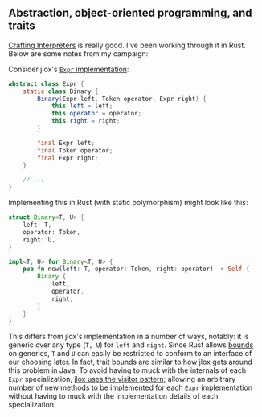 ## Abstraction, object-oriented programming, and traits

[Crafting Interpreters][ci] is really good. I've been working through it in Rust.
Below are some notes from my campaign:

Consider jlox's [`Expr` implementation][jlox-expr]:
```java
abstract class Expr {
    static class Binary {
        Binary(Expr left, Token operator, Expr right) {
            this.left = left;
            this.operator = operator;
            this.right = right;
        }

        final Expr left;
        final Token operator;
        final Expr right;
    }

    // ...
}
```

Implementing this in Rust (with static polymorphism) might look like this:
```rust
struct Binary<T, U> {
    left: T,
    operator: Token,
    right: U,
}

impl<T, U> for Binary<T, U> {
    pub fn new(left: T, operator: Token, right: operator) -> Self {
        Binary {
            left,
            operator,
            right,
        }
    }
}
```

This differs from jlox's implementation in a number of ways, notably: it is
generic over any type (`T, U`) for `left` and `right`. Since Rust allows
[bounds][doc-bounds] on generics, `T` and `U` can easily be restricted to
conform to an interface of our choosing later. In fact, trait bounds are
similar to how jlox gets around this problem in Java. To avoid having to muck
with the internals of each `Expr` specialization, [jlox uses the visitor
pattern][jlox-visitor]; allowing an arbitrary number of new methods to be
implemented for each `Expr` implementation without having to muck with the
implementation details of each specialization.

[ci]: http://www.craftinginterpreters.com/
[jlox-visitor]: https://github.com/munificent/craftinginterpreters/blob/3dc7cc2030b26dc747d339cde4aa31dad1189b7b/java/com/craftinginterpreters/lox/Expr.java#L7
[jlox-expr]: https://github.com/munificent/craftinginterpreters/blob/3dc7cc2030b26dc747d339cde4aa31dad1189b7b/java/com/craftinginterpreters/lox/Expr.java#L40
[doc-bounds]: https://doc.rust-lang.org/stable/rust-by-example/generics/bounds.html
